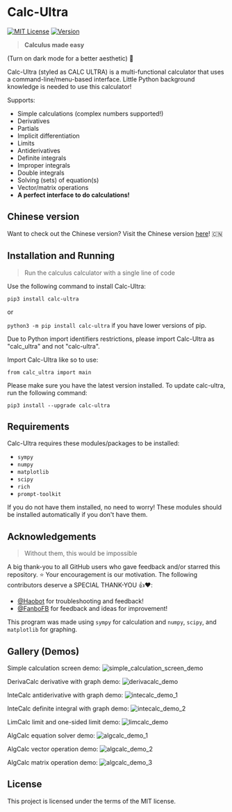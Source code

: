 # Calc-Ultra

[![MIT License](https://img.shields.io/badge/License-MIT-green.svg)](https://opensource.org/license/mit/) [![Version](https://img.shields.io/badge/Version-1.3.7-blue.svg)](https://pypi.org/project/calc-ultra/)

> **Calculus made easy**

(Turn on dark mode for a better aesthetic) 📲

Calc-Ultra (styled as CALC ULTRA) is a multi-functional calculator that uses a command-line/menu-based interface. Little Python background knowledge is needed to use this calculator!

Supports:

- Simple calculations (complex numbers supported!)
- Derivatives
- Partials
- Implicit differentiation
- Limits
- Antiderivatives
- Definite integrals
- Improper integrals
- Double integrals
- Solving (sets) of equation(s)
- Vector/matrix operations
- **A perfect interface to do calculations!**  

## Chinese version

Want to check out the Chinese version? Visit the Chinese version [here](https://github.com/sudoer-Huatao/calc_ultra-chinese)! 🇨🇳

## Installation and Running

> Run the calculus calculator with a single line of code

Use the following command to install Calc-Ultra:

`pip3 install calc-ultra`

or

`python3 -m pip install calc-ultra` if you have lower versions of pip.

Due to Python import identifiers restrictions, please import Calc-Ultra as "calc_ultra" and not "calc-ultra".

Import Calc-Ultra like so to use:

`from calc_ultra import main`

Please make sure you have the latest version installed. To update calc-ultra, run the following command:

`pip3 install --upgrade calc-ultra`

## Requirements

Calc-Ultra requires these modules/packages to be installed:

- `sympy`
- `numpy`
- `matplotlib`
- `scipy`
- `rich`
- `prompt-toolkit`

If you do not have them installed, no need to worry! These modules should be installed automatically if you don't have them.

## Acknowledgements

> Without them, this would be impossible

A big thank-you to all GitHub users who gave feedback and/or starred this repository. ⭐️ Your encouragement is our motivation.
The following contributors deserve a SPECIAL THANK-YOU 👍❤️:

- [@Haobot](https://github.com/Haobot) for troubleshooting and feedback!
- [@FanboFB](https://github.com/FanboFB) for feedback and ideas for improvement!

This program was made using `sympy` for calculation and `numpy`, `scipy`, and `matplotlib` for graphing.

## Gallery (Demos)

Simple calculation screen demo:
![simple_calculation_screen_demo](https://github.com/sudoer-Huatao/calc_ultra/assets/135504586/9df15b7e-e239-4f99-8966-db684ff36b68 "simple_calculation_demo")

DerivaCalc derivative with graph demo:
![derivacalc_demo](https://github.com/sudoer-Huatao/calc_ultra/assets/135504586/d0491f48-1a4f-4538-be7e-0bf793815eff "derivacalc_demo")

InteCalc antiderivative with graph demo:
![intecalc_demo_1](https://github.com/sudoer-Huatao/calc_ultra/assets/135504586/2375f351-46ae-4bfd-ad25-af599a26bbce "intecalc_demo_1")

InteCalc definite integral with graph demo:
![intecalc_demo_2](https://github.com/sudoer-Huatao/calc_ultra/assets/135504586/0af601a5-3d4c-4db5-a2aa-dff4b6bdd4b5 "intecalc_demo_2")

LimCalc limit and one-sided limit demo:
![limcalc_demo](https://github.com/sudoer-Huatao/calc_ultra/assets/135504586/bdecb164-b28c-4b4c-9f0a-cf9c44dfad90 "limcalc_demo")

AlgCalc equation solver demo:
![algcalc_demo_1](https://github.com/sudoer-Huatao/calc_ultra/assets/135504586/74beffa8-7c82-4499-a114-8278e9929cdb "algcalc_demo_1")

AlgCalc vector operation demo:
![algcalc_demo_2](https://github.com/sudoer-Huatao/calc_ultra/assets/135504586/48b9624f-ab32-4f4c-99f7-1860dfd487a0 "algcalc_demo_2")

AlgCalc matrix operation demo:
![algcalc_demo_3](https://github.com/sudoer-Huatao/calc_ultra/assets/135504586/dee6cc8e-765d-4c41-b322-03f3ee501aac "algcalc_demo_3")

## License

This project is licensed under the terms of the MIT license.
